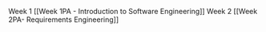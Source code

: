Week 1
[[Week 1PA - Introduction to Software Engineering]]
Week 2
[[Week 2PA- Requirements Engineering]]